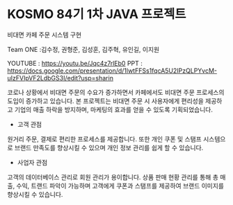 # KOSMO 84기 1차 JAVA 프로젝트
비대면 카페 주문 시스템 구현

Team ONE :김수정, 권형준, 김성훈, 김주혁, 유인길, 이지원

YOUTUBE : https://youtu.be/Jqc4z7rlEb0
PPT : https://docs.google.com/presentation/d/1lwtFFSs1fqcA5U2IPzQLPYvcM-uIzFVIpVF2LdbGS3I/edit?usp=sharin

코로나 상황에서 비대면 주문의 수요가 증가하면서 카페에서도 비대면 주문 프로세스의 도입이 증가하고 있습니다. 본 프로젝트는 비대면 주문 시 사용자에게 편리성을 제공하고 기업의 매출 하락을 방지하며, 마케팅의 효과를 얻을 수 있도록 기획되었습니다.

- 고객 관점
 
원거리 주문, 결제로 편리한 프로세스를 제공합니다.  또한 개인 쿠폰 및 스탬프 시스템으로 브랜드 만족도를 향상시킬 수 있으며 개인 정보 관리를 쉽게 할 수 있습니다.

- 사업자 관점

고객의 데이터베이스 관리로 회원 관리가 용이합니다. 상품 판매 현황 관리를 통해 총 매출, 수익, 트랜드 파악이 가능하며 고객에게 쿠폰과 스탬프를 제공하여 브랜드 이미지를 향상시킬 수 있습니다.
